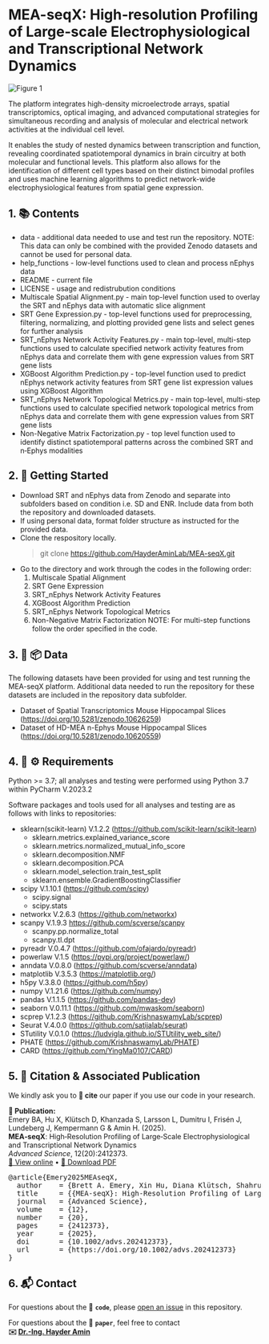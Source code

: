 # **MEA-seqX: High‐resolution Profiling of Large‐scale Electrophysiological and Transcriptional Network Dynamics**

![Figure 1](https://github.com/HayderAminLab/MEA-seqX/assets/158823360/15b48459-642f-4311-837e-eb733005b5ba)

The platform integrates high-density microelectrode arrays, spatial transcriptomics, optical imaging, and advanced computational strategies for simultaneous recording and analysis of molecular and electrical network activities at the individual cell level. 

It enables the study of nested dynamics between transcription and function, revealing coordinated spatiotemporal dynamics in brain circuitry at both molecular and functional levels. 
This platform also allows for the identification of different cell types based on their distinct bimodal profiles and uses machine learning algorithms to predict network-wide electrophysiological features from spatial gene expression.

## **1. 📚 Contents**

  - data - additional data needed to use and test run the repository. NOTE: This data can only be combined with the provided Zenodo datasets and cannot be used for personal data.
  - help_functions - low-level functions used to clean and process nEphys data
  - README - current file
  - LICENSE - usage and redistrubution conditions
  - Multiscale Spatial Alignment.py - main top-level function used to overlay the SRT and nEphys data with automatic slice alignment
  - SRT Gene Expression.py - top-level functions used for preprocessing, filtering, normalizing, and plotting provided gene lists and select genes for further analysis
  - SRT_nEphys Network Activity Features.py - main top-level, multi-step functions used to calculate specified network activity features from nEphys data and correlate them with gene expression values from SRT gene lists
  - XGBoost Algorithm Prediction.py - top-level function used to predict nEphys network activity features from SRT gene list expression values using XGBoost Algorithm
  - SRT_nEphys Network Topological Metrics.py - main top-level, multi-step functions used to calculate specified network topological metrics from nEphys data and correlate them with gene expression values from SRT gene lists
  - Non-Negative Matrix Factorization.py - top level function used to identify distinct spatiotemporal patterns across the combined SRT and n‐Ephys modalities


## **2. 🚀 Getting Started**

  - Download SRT and nEphys data from Zenodo and separate into subfolders based on condition i.e. SD and ENR. Include data from both the repository and downloaded datasets.
  - If using personal data, format folder structure as instructed for the provided data. 
  - Clone the respository locally.
       > git clone https://github.com/HayderAminLab/MEA-seqX.git
  - Go to the directory and work through the codes in the following order:
    1. Multiscale Spatial Alignment
    2. SRT Gene Expression 
    3. SRT_nEphys Network Activity Features
    4. XGBoost Algorithm Prediction
    5. SRT_nEphys Network Topological Metrics
    6. Non-Negative Matrix Factorization
   NOTE: For multi-step functions follow the order specified in the code. 
     
## **3. 🧠 📦 Data**

The following datasets have been provided for using and test running the MEA-seqX platform. Additional data needed to run the repository for these datasets are included in the repository data subfolder.
  - Dataset of Spatial Transcriptomics Mouse Hippocampal Slices (https://doi.org/10.5281/zenodo.10626259)
  - Dataset of HD-MEA n-Ephys Mouse Hippocampal Slices (https://doi.org/10.5281/zenodo.10620559)

## **4. 🧩 ⚙️ Requirements**

Python >= 3.7; all analyses and testing were performed using Python 3.7 within PyCharm V.2023.2

Software packages and tools used for all analyses and testing are as follows with links to repositories:

  - sklearn(scikit-learn) V.1.2.2 (https://github.com/scikit-learn/scikit-learn)
     - sklearn.metrics.explained_variance_score
     - sklearn.metrics.normalized_mutual_info_score 
     - sklearn.decomposition.NMF
     - sklearn.decomposition.PCA
     - sklearn.model_selection.train_test_split
     - sklearn.ensemble.GradientBoostingClassifier
  - scipy V.1.10.1 (https://github.com/scipy)
     - scipy.signal 
     - scipy.stats
  - networkx V.2.6.3 (https://github.com/networkx) 
  - scanpy V.1.9.3  https://github.com/scverse/scanpy
     - scanpy.pp.normalize_total
     - scanpy.tl.dpt 
  - pyreadr V.0.4.7 (https://github.com/ofajardo/pyreadr)
  - powerlaw V.1.5 (https://pypi.org/project/powerlaw/)
  - anndata V.0.8.0 (https://github.com/scverse/anndata)
  - matplotlib V.3.5.3 (https://matplotlib.org/)
  - h5py V.3.8.0  (https://github.com/h5py)
  - numpy V.1.21.6 (https://github.com/numpy)
  - pandas V.1.1.5 (https://github.com/pandas-dev)
  - seaborn V.0.11.1 (https://github.com/mwaskom/seaborn)
  - scprep V.1.2.3 (https://github.com/KrishnaswamyLab/scprep)
  - Seurat V.4.0.0 (https://github.com/satijalab/seurat)
  - STutility V.0.1.0 (https://ludvigla.github.io/STUtility_web_site/)
  - PHATE (https://github.com/KrishnaswamyLab/PHATE)
  - CARD (https://github.com/YingMa0107/CARD)

## **5. 📄 Citation & Associated Publication**

We kindly ask you to **📌 cite** our paper if you use our code in your research.

**📘 Publication:**  
Emery BA, Hu X, Klütsch D, Khanzada S, Larsson L, Dumitru I, Frisén J, Lundeberg J, Kempermann G & Amin H. (2025).  
**MEA‑seqX**: High‑Resolution Profiling of Large‑Scale Electrophysiological and Transcriptional Network Dynamics  
*Advanced Science*, 12(20):2412373.  
[🔗 View online](https://doi.org/10.1002/advs.202412373) • [📄 Download PDF](https://github.com/HayderAminLab/MEA-seqX/raw/main/Emery%20et%20al%202025_MEA%E2%80%90seqX.pdf)

<pre>
@article{Emery2025MEAseqX,
  author    = {Brett A. Emery, Xin Hu, Diana Klütsch, Shahrukh Khanzada, Ludvig Larsson, Ionut Dumitru, Jonas Frisén, Joakim Lundeberg, Gerd Kempermann and Hayder Amin},
  title     = {{MEA‑seqX}: High‑Resolution Profiling of Large‑Scale Electrophysiological and Transcriptional Network Dynamics},
  journal   = {Advanced Science},
  volume    = {12},
  number    = {20},
  pages     = {2412373},
  year      = {2025},
  doi       = {10.1002/advs.202412373},
  url       = {https://doi.org/10.1002/advs.202412373}
}
</pre>

## **6. 📬 Contact**

For questions about the 🧠 **`code`**, please [open an issue](https://github.com/HayderAminLab/DENOISING/issues) in this repository.

For questions about the 📄 **`paper`**, feel free to contact  
**✉️ [Dr.-Ing. Hayder Amin](mailto:hayder.amin@dzne.de)** 
